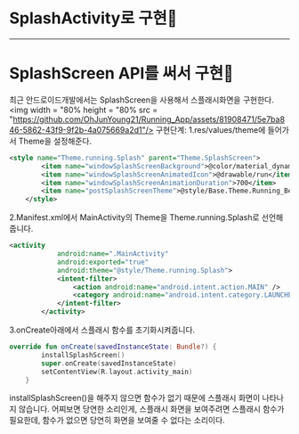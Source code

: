 # SplashActivity로 구현📌

---
# SplashScreen API를 써서 구현📌
최근 안드로이드개발에서는 SplashScreen을 사용해서 스플래시화면을 구현한다.
<img width = "80% height = "80% src = "https://github.com/OhJunYoung21/Running_App/assets/81908471/5e7ba846-5862-43f9-9f2b-4a075669a2d1"/>
구현단계:
1.res/values/theme에 들어가서 Theme을 설정해준다.

~~~xml
<style name="Theme.running.Splash" parent="Theme.SplashScreen">
        <item name="windowSplashScreenBackground">@color/material_dynamic_primary90</item>
        <item name="windowSplashScreenAnimatedIcon">@drawable/run</item>
        <item name="windowSplashScreenAnimationDuration">700</item>
        <item name="postSplashScreenTheme">@style/Base.Theme.Running_Beta</item>
    </style>
~~~
2.Manifest.xml에서 MainActivity의 Theme을 Theme.running.Splash로 선언해줍니다.

~~~xml
<activity
            android:name=".MainActivity"
            android:exported="true"
            android:theme="@style/Theme.running.Splash">
            <intent-filter>
                <action android:name="android.intent.action.MAIN" />
                <category android:name="android.intent.category.LAUNCHER" />
            </intent-filter>
        </activity>
~~~

3.onCreate아래에서 스플래시 함수를 초기화시켜줍니다.

~~~kotlin
override fun onCreate(savedInstanceState: Bundle?) {
        installSplashScreen()
        super.onCreate(savedInstanceState)
        setContentView(R.layout.activity_main)
    }
~~~
<div>installSplashScreen()을 해주지 않으면 함수가 없기 때문에 스플래시 화면이 나타나지 않습니다. 어찌보면 당연한 소리인게, 스플래시 화면을 보여주려면 스플래시 함수가 필요한데, 함수가 없으면 당연히 화면을 보여줄 수 없다는 소리이다.</div>
